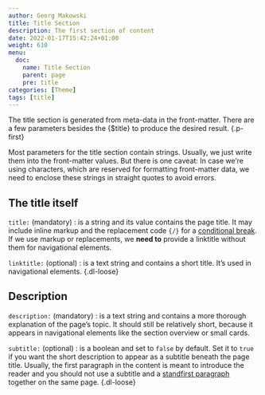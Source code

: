 ```yaml
---
author: Georg Makowski
title: Title Section
description: The first section of content 
date: 2022-01-17T15:42:24+01:00 
weight: 610
menu:
  doc:
    name: Title Section
    parent: page
    pre: title
categories: [Theme]
tags: [title]
---
```


The title section is generated from meta-data in the front-matter. There are a few parameters besides the {$title} to produce the desired result.
{.p-first}
<!--more-->

Most parameters for the title section contain strings. Usually, we just write them into the front-matter values. But there is one caveat: In case we’re using characters, which are reserved for formatting front-matter data, we need to enclose these strings in straight quotes to avoid errors.

## The title itself

`title:` (mandatory)
: is a string and its value contains the page title. It may include inline markup and the replacement code `{‍/}` for a [conditional break](conditional-break). If we use markup or replacements, we **need to** provide a linktitle without them for navigational elements.

`linktitle:` (optional)
: is a text string and contains a short title. It’s used in navigational elements.
{.dl-loose}

## Description

`description:` (mandatory)
: is a text string and contains a more thorough explanation of the page’s topic. It should still be relatively short, because it appears in navigational elements like the section overview or small cards.

`subtitle:` (optional)
: is a boolean and set to `false` by default. Set it to `true` if you want the short description to appear as a subtitle beneath the page title. Usually, the first paragraph in the content is meant to introduce the reader and you should not use a subtitle and a [standfirst paragraph](standfirst) together on the same page.
{.dl-loose}